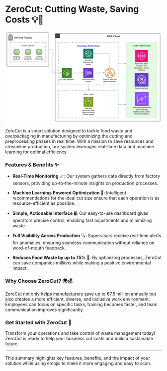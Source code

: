 # ZeroCut: Cutting Waste, Saving Costs 💡🌱

![ZeroCut Workflow](./diagrams/Software_Architecture.svg)

ZeroCut is a smart solution designed to tackle food waste and overpackaging in manufacturing by optimizing the cutting and preprocessing phases in real time. With a mission to save resources and streamline production, our system leverages real-time data and machine learning for optimal efficiency.

### Features & Benefits ✨

- **Real-Time Monitoring** 📈: Our system gathers data directly from factory sensors, providing up-to-the-minute insights on production processes.
  
- **Machine Learning-Powered Optimization** 🤖: Intelligent recommendations for the ideal cut size ensure that each operation is as resource-efficient as possible.

- **Simple, Actionable Interface** 🖥️: Our easy-to-use dashboard gives operators precise control, enabling fast adjustments and minimizing waste.

- **Full Visibility Across Production** 🔍: Supervisors receive real-time alerts for anomalies, ensuring seamless communication without reliance on word-of-mouth feedback.

- **Reduces Food Waste by up to 75%** 🍲: By optimizing processes, ZeroCut can save companies millions while making a positive environmental impact.

### Why Choose ZeroCut? 🌍💰

ZeroCut not only helps manufacturers save up to €7.5 million annually but also creates a more efficient, diverse, and inclusive work environment. Employees can focus on specific tasks, training becomes faster, and team communication improves significantly. 

### Get Started with ZeroCut 🚀

Transform your operations and take control of waste management today! ZeroCut is ready to help your business cut costs and build a sustainable future.

---

This summary highlights key features, benefits, and the impact of your solution while using emojis to make it more engaging and easy to scan.